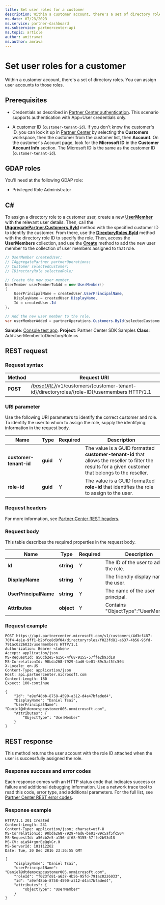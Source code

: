 ```yaml
---
title: Set user roles for a customer
description: Within a customer account, there's a set of directory roles. You can assign user accounts to those roles.
ms.date: 07/28/2023
ms.service: partner-dashboard
ms.subservice: partnercenter-api
ms.topic: article
author: amitravat
ms.author: amrava
---
```


# Set user roles for a customer

Within a customer account, there's a set of directory roles. You can assign user accounts to those roles.

## Prerequisites

- Credentials as described in [Partner Center authentication](partner-center-authentication.md). This scenario supports authentication with App+User credentials only.

- A customer ID (`customer-tenant-id`). If you don't know the customer's ID, you can look it up in [Partner Center](https://partner.microsoft.com/dashboard) by selecting the **Customers** workspace, then the customer from the customer list, then **Account**. On the customer's Account page, look for the **Microsoft ID** in the **Customer Account Info** section. The Microsoft ID is the same as the customer ID  (`customer-tenant-id`).

## GDAP roles

You'll need at the following GDAP role:

- Privileged Role Administrator

## C\#

To assign a directory role to a customer user, create a new [**UserMember**](/dotnet/api/microsoft.store.partnercenter.models.roles.usermember) with the relevant user details. Then, call the [**IAggregatePartner.Customers.ById**](/dotnet/api/microsoft.store.partnercenter.customers.icustomercollection.byid) method with the specified customer ID to identify the customer. From there, use the [**DirectoryRoles.ById**](/dotnet/api/microsoft.store.partnercenter.customerdirectoryroles.idirectoryrolecollection.byid) method with the directory role ID to specify the role. Then, access the **UserMembers** collection, and use the [**Create**](/dotnet/api/microsoft.store.partnercenter.customerdirectoryroles.iusermembercollection.create) method to add the new user member to the collection of user members assigned to that role.

``` csharp
// UserMember createdUser;
// IAggregatePartner partnerOperations;
// Customer selectedCustomer;
// IDirectoryRole selectedRole;

// Create the new user member.
UserMember userMemberToAdd = new UserMember()
{
    UserPrincipalName = createdUser.UserPrincipalName,
    DisplayName = createdUser.DisplayName,
    Id = createdUser.Id
};

// Add the new user member to the role.
var userMemberAdded = partnerOperations.Customers.ById(selectedCustomer.Id).DirectoryRoles.ById(selectedRole.Id).UserMembers.Create(userMemberToAdd);
```

**Sample**: [Console test app](console-test-app.md). **Project**: Partner Center SDK Samples **Class**: AddUserMemberToDirectoryRole.cs

## REST request

### Request syntax

| Method   | Request URI                                                                                                                 |
|----------|-----------------------------------------------------------------------------------------------------------------------------|
| **POST** | [*{baseURL}*](partner-center-rest-urls.md)/v1/customers/{customer-tenant-id}/directoryroles/{role-ID}/usermembers HTTP/1.1 |

### URI parameter

Use the following URI parameters to identify the correct customer and role. To identify the user to whom to assign the role, supply the identifying information in the request body.

| Name                   | Type     | Required | Description                                                                                                                                            |
|------------------------|----------|----------|--------------------------------------------------------------------------------------------------------------------------------------------------------|
| **customer-tenant-id** | **guid** | Y        | The value is a GUID formatted **customer-tenant-id** that allows the reseller to filter the results for a given customer that belongs to the reseller. |
| **role-id**            | **guid** | Y        | The value is a GUID formatted **role-id** that identifies the role to assign to the user.                                                              |

### Request headers

For more information, see [Partner Center REST headers](headers.md).

### Request body

This table describes the required properties in the request body.

| Name                  | Type       | Required | Description                            |
|-----------------------|------------|----------|----------------------------------------|
| **Id**                | **string** | Y        | The ID of the user to add to the role. |
| **DisplayName**       | **string** | Y        | The friendly display name of the user. |
| **UserPrincipalName** | **string** | Y        | The name of the user principal.        |
| **Attributes**        | **object** | Y        | Contains "ObjectType":"UserMember"     |

### Request example

```http
POST https://api.partnercenter.microsoft.com/v1/customers/4d3cf487-70f4-4e1e-9ff1-b2bfce8d9f04/directoryroles/f023fd81-a637-4b56-95fd-791ac0226033/usermembers HTTP/1.1
Authorization: Bearer <token>
Accept: application/json
MS-RequestId: a56cb2e5-a156-4f68-9155-57ffe2b93d18
MS-CorrelationId: 90bda268-7929-4ad6-be01-89c5af5fc504
X-Locale: en-US
Content-Type: application/json
Host: api.partnercenter.microsoft.com
Content-Length: 180
Expect: 100-continue

{
    "Id": "a9ef48bb-8758-4590-a312-d4a47bfaded4",
    "DisplayName": "Daniel Tsai",
    "UserPrincipalName": "Daniel@dtdemocspcustomer005.onmicrosoft.com",
    "Attributes": {
        "ObjectType": "UserMember"
    }
}
```

## REST response

This method returns the user account with the role ID attached when the user is successfully assigned the role.

### Response success and error codes

Each response comes with an HTTP status code that indicates success or failure and additional debugging information. Use a network trace tool to read this code, error type, and additional parameters. For the full list, see [Partner Center REST error codes](error-codes.md).

### Response example

```http
HTTP/1.1 201 Created
Content-Length: 231
Content-Type: application/json; charset=utf-8
MS-CorrelationId: 90bda268-7929-4ad6-be01-89c5af5fc504
MS-RequestId: a56cb2e5-a156-4f68-9155-57ffe2b93d18
MS-CV: aia94+gnrEeQqkGr.0
MS-ServerId: 101112202
Date: Tue, 20 Dec 2016 23:36:55 GMT

{
    "displayName": "Daniel Tsai",
    "userPrincipalName": "Daniel@dtdemocspcustomer005.onmicrosoft.com",
    "roleId": "f023fd81-a637-4b56-95fd-791ac0226033",
    "id": "a9ef48bb-8758-4590-a312-d4a47bfaded4",
    "attributes": {
        "objectType": "UserMember"
    }
}
```
